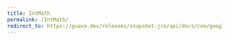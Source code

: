 ```yaml
---
title: IntMath
permalink: /IntMath/
redirect_to: https://guava.dev/releases/snapshot-jre/api/docs/com/google/common/math/IntMath.html
---
```

